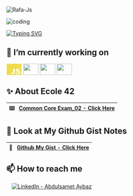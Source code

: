 
<img align="center" alt="Rafa-Js" height="30" width="40" src="https://tenor.com/bqrUA.gif">
  
![coding](https://user-images.githubusercontent.com/87485705/217585443-c2d1afb4-5cb0-478e-93a7-a89b1b7b9fa2.gif)
 
<a href="https://git.io/typing-svg" class = "auto-type"><img src="https://readme-typing-svg.demolab.com?font=Fira+Code&pause=1000&vCenter=true&width=435&lines=Welcome+to+My+Github+Profile+%F0%9F%91%8B;I+hope+You+like+it+." alt="Typing SVG" /></a>
  
## 🔭 I’m currently working on

<div style="display: inline_block">
  <img align="center" height="30" width="40" src="https://raw.githubusercontent.com/devicons/devicon/master/icons/javascript/javascript-plain.svg">

  <img align="center" height="30" width="40" src="https://cdn.jsdelivr.net/gh/devicons/devicon/icons/flutter/flutter-original.svg">
 
   <img align="center" height="30" width="40" src="https://cdn.jsdelivr.net/gh/devicons/devicon/icons/c/c-original.svg">
    
   <img align="center" height="30" width="40" src="https://cdn.jsdelivr.net/gh/devicons/devicon/icons/nodejs/nodejs-original.svg"> 
</div>
  
  ## ✨ About Ecole 42
  
  | ⌨️  &nbsp; [Common Core Exam_02 - Click Here](https://gist.github.com/sametaybaz/301f130d9363b66c2685d65218649054)| 
|:--|
  
  ## 🔎 Look at My Github Gist Notes
   
  | 📑  &nbsp; [Github My Gist - Click Here](https://gist.github.com/sametaybaz)| 
|:--|
  
  ## 📫 How to reach me
  
  &emsp;[![LinkedIn - Abdulsamet Aybaz](https://img.shields.io/badge/LinkedIn-0077B5?style=for-the-badge&logo=linkedin&logoColor=white)](https://www.linkedin.com/in/abdulsamet-aybaz-b38828192/)&emsp;

  
<!--
![Anurag's GitHub stats](https://github-readme-stats.vercel.app/api?username=sametaybaz&show_icons=true&theme=radical) [![Top Langs](https://github-readme-stats.vercel.app/api/top-langs/?username=anuraghazra&layout=compact&theme=radical)](https://github.com/anuraghazra/github-readme-stats)

**sametaybaz/sametaybaz** is a ✨ _special_ ✨ repository because its `README.md` (this file) appears on your GitHub profile.

Here are some ideas to get you started:

- 🔭 I’m currently working on ...
- 🌱 I’m currently learning ...
- 👯 I’m looking to collaborate on ...
- 🤔 I’m looking for help with ...
- 💬 Ask me about ...
- 📫 How to reach me: ...
- 😄 Pronouns: ...
- ⚡ Fun fact: ...
-->
